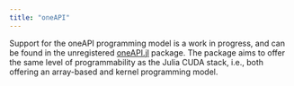 ```yaml
---
title: "oneAPI"
---
```


Support for the oneAPI programming model is a work in progress, and can be found
in the unregistered [oneAPI.jl](https://github.com/JuliaGPU/oneAPI.jl) package.
The package aims to offer the same level of programmability as the Julia CUDA
stack, i.e., both offering an array-based and kernel programming model.
